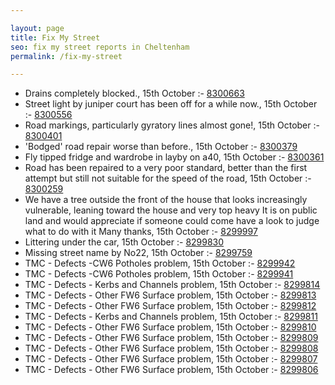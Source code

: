 ```yaml
---

layout: page
title: Fix My Street
seo: fix my street reports in Cheltenham
permalink: /fix-my-street

---
```


<!-- fix_marker starts -->

- Drains completely blocked., 15th October :- [8300663](https://www.fixmystreet.com/report/8300663)
- Street light by juniper court has been off for a while now., 15th October :- [8300556](https://www.fixmystreet.com/report/8300556)
- Road markings, particularly gyratory lines almost gone!, 15th October :- [8300401](https://www.fixmystreet.com/report/8300401)
- 'Bodged' road repair worse than before., 15th October :- [8300379](https://www.fixmystreet.com/report/8300379)
- Fly tipped fridge and wardrobe in layby on a40, 15th October :- [8300361](https://www.fixmystreet.com/report/8300361)
- Road has been repaired to a very poor standard, better than the first attempt but still not suitable for the speed of the road, 15th October :- [8300259](https://www.fixmystreet.com/report/8300259)
- We have a tree outside the front of the house that looks increasingly vulnerable, leaning toward the house and very top heavy It is on public land and would appreciate if someone could come have a look to judge what to do with it Many thanks, 15th October :- [8299997](https://www.fixmystreet.com/report/8299997)
- Littering under the car, 15th October :- [8299830](https://www.fixmystreet.com/report/8299830)
- Missing street name by No22, 15th October :- [8299759](https://www.fixmystreet.com/report/8299759)
- TMC - Defects -CW6 Potholes  problem, 15th October :- [8299942](https://www.fixmystreet.com/report/8299942)
- TMC - Defects -CW6 Potholes  problem, 15th October :- [8299941](https://www.fixmystreet.com/report/8299941)
- TMC - Defects - Kerbs and Channels problem, 15th October :- [8299814](https://www.fixmystreet.com/report/8299814)
- TMC - Defects - Other FW6  Surface problem, 15th October :- [8299813](https://www.fixmystreet.com/report/8299813)
- TMC - Defects - Other FW6  Surface problem, 15th October :- [8299812](https://www.fixmystreet.com/report/8299812)
- TMC - Defects - Kerbs and Channels problem, 15th October :- [8299811](https://www.fixmystreet.com/report/8299811)
- TMC - Defects - Other FW6  Surface problem, 15th October :- [8299810](https://www.fixmystreet.com/report/8299810)
- TMC - Defects - Other FW6  Surface problem, 15th October :- [8299809](https://www.fixmystreet.com/report/8299809)
- TMC - Defects - Other FW6  Surface problem, 15th October :- [8299808](https://www.fixmystreet.com/report/8299808)
- TMC - Defects - Other FW6  Surface problem, 15th October :- [8299807](https://www.fixmystreet.com/report/8299807)
- TMC - Defects - Other FW6  Surface problem, 15th October :- [8299806](https://www.fixmystreet.com/report/8299806)

<!-- fix_marker ends -->